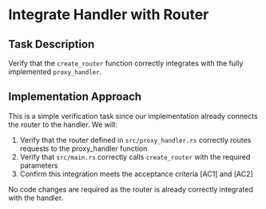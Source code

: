 # Integrate Handler with Router

## Task Description
Verify that the `create_router` function correctly integrates with the fully implemented `proxy_handler`.

## Implementation Approach
This is a simple verification task since our implementation already connects the router to the handler. We will:

1. Verify that the router defined in `src/proxy_handler.rs` correctly routes requests to the proxy_handler function
2. Verify that `src/main.rs` correctly calls `create_router` with the required parameters
3. Confirm this integration meets the acceptance criteria [AC1] and [AC2]

No code changes are required as the router is already correctly integrated with the handler.